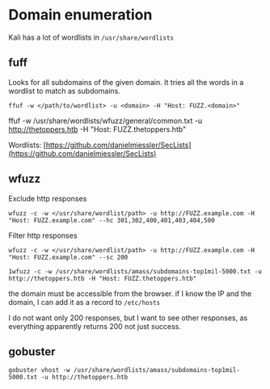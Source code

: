 # Domain enumeration

Kali has a lot of wordlists in `/usr/share/wordlists`

## fuff

Looks for all subdomains of the given domain. It tries all the words in a wordlist to match as subdomains.

`ffuf -w </path/to/wordlist> -u <domain> -H "Host: FUZZ.<domain>"`

ffuf -w /usr/share/wordlists/wfuzz/general/common.txt -u http://thetoppers.htb -H "Host: FUZZ.thetoppers.htb"

Wordlists:
[https://github.com/danielmiessler/SecLists](https://github.com/danielmiessler/SecLists)

## wfuzz

Exclude http responses

`wfuzz -c -w </usr/share/wordlist/path> -u http://FUZZ.example.com -H "Host: FUZZ.example.com" --hc 301,302,400,401,403,404,500`

Filter http responses

`wfuzz -c -w </usr/share/wordlist/path> -u http://FUZZ.example.com -H "Host: FUZZ.example.com" --sc 200`

`1wfuzz -c -w /usr/share/wordlists/amass/subdomains-top1mil-5000.txt -u http://thetoppers.htb -H "Host: FUZZ.thetoppers.htb"`

the domain must be accessible from the browser. if I know the IP and the domain, I can add it as a record to `/etc/hosts`

I do not want only 200 responses, but I want to see other responses, as everything apparently returns 200 not just success.

## gobuster

`gobuster vhost -w /usr/share/wordlists/amass/subdomains-top1mil-5000.txt -u http://thetoppers.htb`
